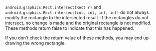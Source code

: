 `android.graphics.Rect.intersect(Rect r)` and
`android.graphics.Rect.intersect(int, int, int, int)` do not always modify the
rectangle to the intersected result. If the rectangles do not intersect, no
change is made and the original rectangle is not modified. These methods return
false to indicate that this has happened.

If you don’t check the return value of these methods, you may end up drawing the
wrong rectangle.
